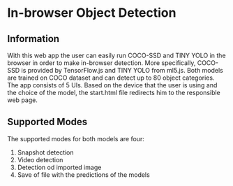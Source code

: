 # In-browser Object Detection


## **Information** ##

With this web app the user can easily run COCO-SSD and TINY YOLO in the browser in order to make in-browser detection. More specifically, COCO-SSD is provided by TensorFlow.js and TINY YOLO from ml5.js. Both models are trained on COCO dataset and can detect up to 80 object categories. The app consists of 5 UIs. Based on the device that the user is using and the choice of the model, the start.html file redirects him to the responsible web page.

## **Supported Modes** ## 
The supported modes for both models are four:
1. Snapshot detection 
2. Video detection 
3. Detection od imported image 
4. Save of file with the predictions of the models
